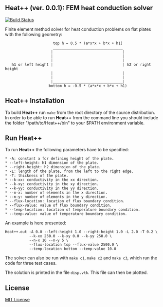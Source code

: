 ## Heat++ (ver. 0.0.1): FEM heat conduction solver

[![Build Status](https://travis-ci.org/seraco/HeatConduction.svg?branch=master)](https://travis-ci.org/seraco/HeatConduction)

Finite element method solver for heat conduction problems on flat plates with
the following geometry:

```
                      top h = 0.5 * (a*x*x + b*x + h1)
                      ________________________________
                     |                                |
                     |                                |
                     |                                |
   h1 or left height |                                | h2 or right height
                     |                                |       
                     |                                |
                     |________________________________|
                    bottom h = -0.5 * (a*x*x + b*x + h1)
```

## Heat++ Installation

To build **Heat++** run `make` from the root directory of the source distribution.
In order to be able to run **Heat++** from the command line you should include the
folder "/path/to/Heat++/bin" to your $PATH environment variable.

## Run **Heat++**

To run **Heat++** the following parameters have to be specified:

    * -A: constant a for defining height of the plate.
    * --left-height: h1 dimension of the plate.
    * --right-height: h2 dimension of the plate.
    * -L: length of the plate, from the left to the right edge.
    * -T: thickness of the plate.
    * --k-xx: conductivity in the xx direction.
    * --k-xy: conductivity in the xy direction.
    * --k-yy: conductivity in the yy direction.
    * --n-x: number of elements in the x direction.
    * --n-y: number of elements in the y direction.
    * --flux-location: location of flux boundary condition.
    * --flux-value: value of flux boundary condition.
    * --temp-location: location of temperature boundary condition.
    * --temp-value: value of temperature boundary condition.

An example is here presented:

```
Heat++.out -A 0.0 --left-height 1.0 --right-height 1.0 -L 2.0 -T 0.2 \
           --k-xx 250.0 --k-xy 0.0 --k-yy 250.0 \
           --n-x 10 --n-y 5 \
           --flux-location top --flux-value 2500.0 \
           --temp-location bottom --temp-value 10.0
```

The solver can also be run with `make c1`, `make c2` and `make c3`, which run
the code for three test cases.

The solution is printed in the file `disp.vtk`. This file can then be plotted.

## License

[MIT License](LICENSE)
